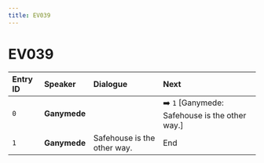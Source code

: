 ```yaml
---
title: EV039
---
```


# EV039


| Entry ID | Speaker | Dialogue | Next |
| :------- | :------ | :------- | :------------ |
| `0` | **Ganymede** |  | ➡️ `1` \[Ganymede: Safehouse is the other way\.\] |
| `1` | **Ganymede** | Safehouse is the other way\. | End |
